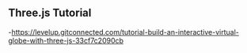 ## Three.js Tutorial

-https://levelup.gitconnected.com/tutorial-build-an-interactive-virtual-globe-with-three-js-33cf7c2090cb
